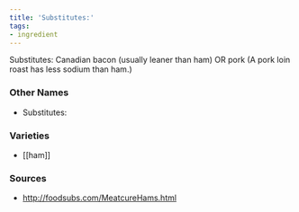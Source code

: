 ```yaml
---
title: 'Substitutes:'
tags:
- ingredient
---
```

Substitutes: Canadian bacon (usually leaner than ham) OR pork (A pork loin roast has less sodium than ham.)

### Other Names

* Substitutes:

### Varieties

* [[ham]]

### Sources
* http://foodsubs.com/MeatcureHams.html
